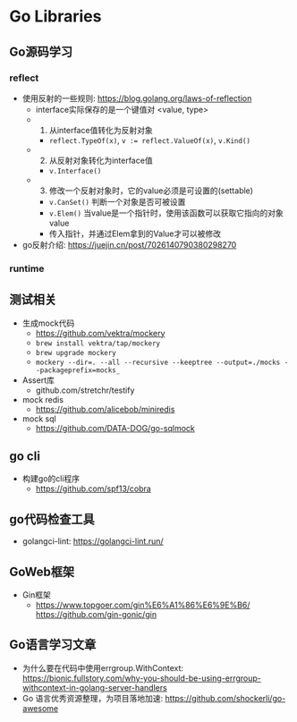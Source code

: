 # Go Libraries

## Go源码学习

### reflect

- 使用反射的一些规则: <https://blog.golang.org/laws-of-reflection>
  - interface实际保存的是一个键值对 <value, type>
  - 1. 从interface值转化为反射对象
    - `reflect.TypeOf(x)`, `v := reflect.ValueOf(x)`, `v.Kind()`
  - 2. 从反射对象转化为interface值
    - `v.Interface()`
  - 3. 修改一个反射对象时，它的value必须是可设置的(settable)
    - `v.CanSet()` 判断一个对象是否可被设置
    - `v.Elem()` 当value是一个指针时，使用该函数可以获取它指向的对象value 
    - 传入指针，并通过Elem拿到的Value才可以被修改
- go反射介绍: <https://juejin.cn/post/7026140790380298270>

### runtime

## 测试相关

- 生成mock代码
  - <https://github.com/vektra/mockery>
  - `brew install vektra/tap/mockery`   
  - `brew upgrade mockery`
  - `mockery --dir=. --all --recursive --keeptree --output=./mocks --packageprefix=mocks_`
- Assert库
  - github.com/stretchr/testify
- mock redis
  - <https://github.com/alicebob/miniredis>
- mock sql
  - <https://github.com/DATA-DOG/go-sqlmock>

## go cli

- 构建go的cli程序
  - <https://github.com/spf13/cobra>

## go代码检查工具

- golangci-lint: <https://golangci-lint.run/>

## GoWeb框架

- Gin框架
  - <https://www.topgoer.com/gin%E6%A1%86%E6%9E%B6/> <https://github.com/gin-gonic/gin>


## Go语言学习文章

- 为什么要在代码中使用errgroup.WithContext: <https://bionic.fullstory.com/why-you-should-be-using-errgroup-withcontext-in-golang-server-handlers>
- Go 语言优秀资源整理，为项目落地加速: <https://github.com/shockerli/go-awesome>